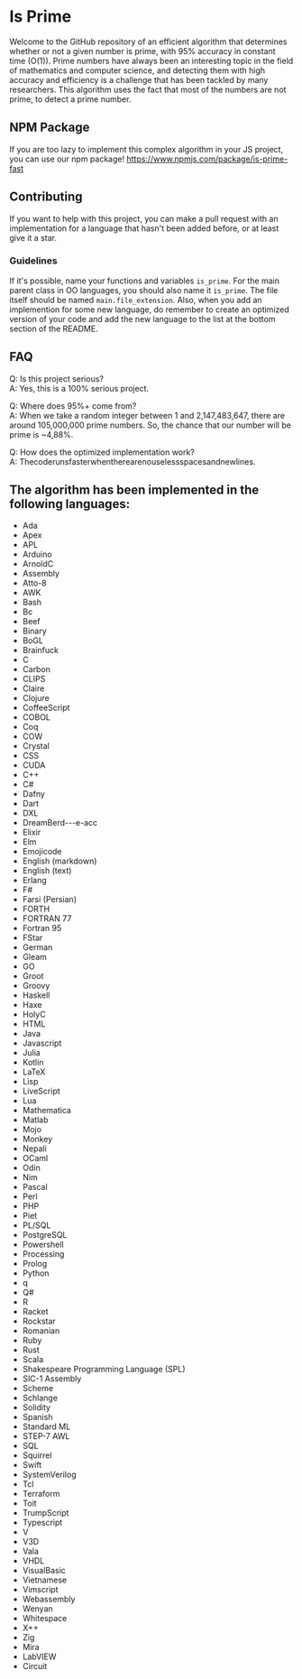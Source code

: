 # Is Prime
Welcome to the GitHub repository of an efficient algorithm that determines whether or not a given number is prime, with 95% accuracy in constant time (O(1)). Prime numbers have always been an interesting topic in the field of mathematics and computer science, and detecting them with high accuracy and efficiency is a challenge that has been tackled by many researchers. This algorithm uses the fact that most of the numbers are not prime, to detect a prime number.

## NPM Package
If you are too lazy to implement this complex algorithm in your JS project, you can use our npm package! https://www.npmjs.com/package/is-prime-fast

## Contributing
If you want to help with this project, you can make a pull request with an implementation for a language that hasn't been added before, or at least give it a star.

### Guidelines
If it's possible, name your functions and variables `is_prime`. For the main parent class in OO languages, you should also name it `is_prime`. The file itself should be named `main.file_extension`. Also, when you add an implemention for some new language, do remember to create an optimized version of your code and add the new language to the list at the bottom section of the README.

## FAQ
Q: Is this project serious?<br />
A: Yes, this is a 100% serious project.

Q: Where does 95%+ come from?<br />
A: When we take a random integer between 1 and 2,147,483,647, there are around 105,000,000 prime numbers. So, the chance that our number will be prime is ~4,88%.

Q: How does the optimized implementation work?<br />
A: Thecoderunsfasterwhentherearenouselessspacesandnewlines.

## The algorithm has been implemented in the following languages:
- Ada
- Apex
- APL
- Arduino
- ArnoldC
- Assembly
- Atto-8
- AWK
- Bash
- Bc
- Beef
- Binary
- BoGL
- Brainfuck
- C
- Carbon
- CLIPS
- Claire
- Clojure
- CoffeeScript
- COBOL
- Coq
- COW
- Crystal
- CSS
- CUDA
- C++
- C#
- Dafny
- Dart
- DXL
- DreamBerd---e-acc
- Elixir
- Elm
- Emojicode
- English (markdown)
- English (text)
- Erlang
- F#
- Farsi (Persian)
- FORTH
- FORTRAN 77
- Fortran 95
- FStar
- German
- Gleam
- GO
- Groot
- Groovy
- Haskell
- Haxe
- HolyC
- HTML
- Java
- Javascript
- Julia
- Kotlin
- LaTeX
- Lisp
- LiveScript
- Lua
- Mathematica
- Matlab
- Mojo
- Monkey
- Nepali
- OCaml
- Odin
- Nim
- Pascal
- Perl
- PHP
- Piet
- PL/SQL
- PostgreSQL
- Powershell
- Processing
- Prolog
- Python
- q
- Q#
- R
- Racket
- Rockstar
- Romanian
- Ruby
- Rust
- Scala
- Shakespeare Programming Language (SPL)
- SIC-1 Assembly
- Scheme
- Schlange
- Solidity
- Spanish
- Standard ML
- STEP-7 AWL
- SQL
- Squirrel
- Swift
- SystemVerilog
- Tcl
- Terraform
- Toit
- TrumpScript
- Typescript
- V
- V3D
- Vala
- VHDL
- VisualBasic
- Vietnamese
- Vimscript
- Webassembly
- Wenyan
- Whitespace
- X++
- Zig
- Mira
- LabVIEW
- Circuit
